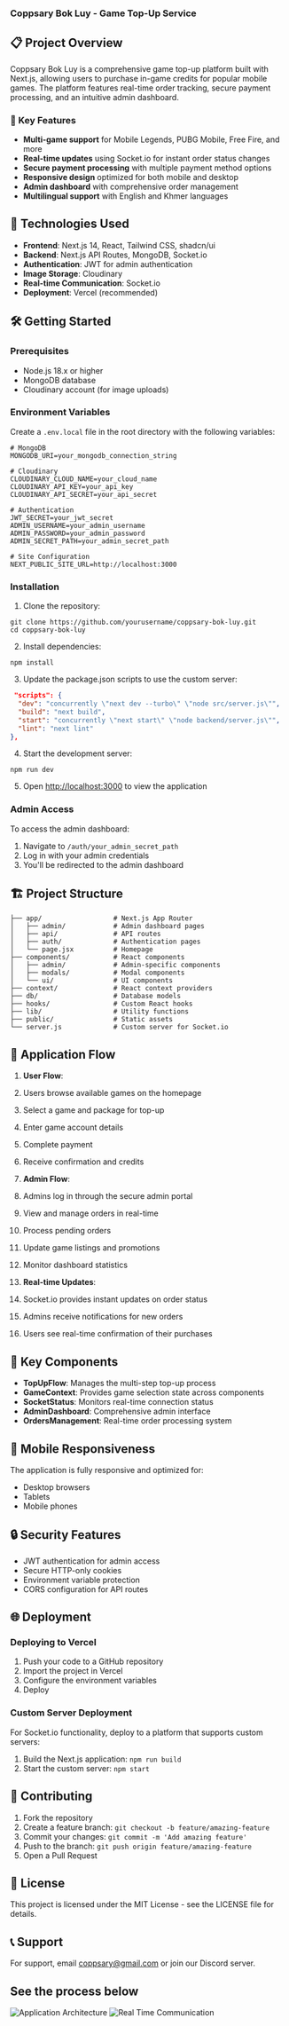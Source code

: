 ### Coppsary Bok Luy - Game Top-Up Service





## 📋 Project Overview

Coppsary Bok Luy is a comprehensive game top-up platform built with Next.js, allowing users to purchase in-game credits for popular mobile games. The platform features real-time order tracking, secure payment processing, and an intuitive admin dashboard.

### 🌟 Key Features

- **Multi-game support** for Mobile Legends, PUBG Mobile, Free Fire, and more
- **Real-time updates** using Socket.io for instant order status changes
- **Secure payment processing** with multiple payment method options
- **Responsive design** optimized for both mobile and desktop
- **Admin dashboard** with comprehensive order management
- **Multilingual support** with English and Khmer languages


## 🚀 Technologies Used

- **Frontend**: Next.js 14, React, Tailwind CSS, shadcn/ui
- **Backend**: Next.js API Routes, MongoDB, Socket.io
- **Authentication**: JWT for admin authentication
- **Image Storage**: Cloudinary
- **Real-time Communication**: Socket.io
- **Deployment**: Vercel (recommended)


## 🛠️ Getting Started

### Prerequisites

- Node.js 18.x or higher
- MongoDB database
- Cloudinary account (for image uploads)


### Environment Variables

Create a `.env.local` file in the root directory with the following variables:

```plaintext
# MongoDB
MONGODB_URI=your_mongodb_connection_string

# Cloudinary
CLOUDINARY_CLOUD_NAME=your_cloud_name
CLOUDINARY_API_KEY=your_api_key
CLOUDINARY_API_SECRET=your_api_secret

# Authentication
JWT_SECRET=your_jwt_secret
ADMIN_USERNAME=your_admin_username
ADMIN_PASSWORD=your_admin_password
ADMIN_SECRET_PATH=your_admin_secret_path

# Site Configuration
NEXT_PUBLIC_SITE_URL=http://localhost:3000
```

### Installation

1. Clone the repository:

```shellscript
git clone https://github.com/yourusername/coppsary-bok-luy.git
cd coppsary-bok-luy
```


2. Install dependencies:

```shellscript
npm install
```


3. Update the package.json scripts to use the custom server:

```json
 "scripts": {
  "dev": "concurrently \"next dev --turbo\" \"node src/server.js\"",
  "build": "next build",
  "start": "concurrently \"next start\" \"node backend/server.js\"",
  "lint": "next lint"
},
```


4. Start the development server:

```shellscript
npm run dev
```


5. Open [http://localhost:3000](http://localhost:3000) to view the application


### Admin Access

To access the admin dashboard:

1. Navigate to `/auth/your_admin_secret_path`
2. Log in with your admin credentials
3. You'll be redirected to the admin dashboard


## 🏗️ Project Structure

```plaintext
├── app/                  # Next.js App Router
│   ├── admin/            # Admin dashboard pages
│   ├── api/              # API routes
│   ├── auth/             # Authentication pages
│   └── page.jsx          # Homepage
├── components/           # React components
│   ├── admin/            # Admin-specific components
│   ├── modals/           # Modal components
│   └── ui/               # UI components
├── context/              # React context providers
├── db/                   # Database models
├── hooks/                # Custom React hooks
├── lib/                  # Utility functions
├── public/               # Static assets
└── server.js             # Custom server for Socket.io
```

## 🔄 Application Flow

1. **User Flow**:

1. Users browse available games on the homepage
2. Select a game and package for top-up
3. Enter game account details
4. Complete payment
5. Receive confirmation and credits



2. **Admin Flow**:

1. Admins log in through the secure admin portal
2. View and manage orders in real-time
3. Process pending orders
4. Update game listings and promotions
5. Monitor dashboard statistics



3. **Real-time Updates**:

1. Socket.io provides instant updates on order status
2. Admins receive notifications for new orders
3. Users see real-time confirmation of their purchases





## 🧩 Key Components

- **TopUpFlow**: Manages the multi-step top-up process
- **GameContext**: Provides game selection state across components
- **SocketStatus**: Monitors real-time connection status
- **AdminDashboard**: Comprehensive admin interface
- **OrdersManagement**: Real-time order processing system


## 📱 Mobile Responsiveness

The application is fully responsive and optimized for:

- Desktop browsers
- Tablets
- Mobile phones


## 🔒 Security Features

- JWT authentication for admin access
- Secure HTTP-only cookies
- Environment variable protection
- CORS configuration for API routes


## 🌐 Deployment

### Deploying to Vercel

1. Push your code to a GitHub repository
2. Import the project in Vercel
3. Configure the environment variables
4. Deploy


### Custom Server Deployment

For Socket.io functionality, deploy to a platform that supports custom servers:

1. Build the Next.js application: `npm run build`
2. Start the custom server: `npm start`


## 🤝 Contributing

1. Fork the repository
2. Create a feature branch: `git checkout -b feature/amazing-feature`
3. Commit your changes: `git commit -m 'Add amazing feature'`
4. Push to the branch: `git push origin feature/amazing-feature`
5. Open a Pull Request


## 📄 License

This project is licensed under the MIT License - see the LICENSE file for details.

## 📞 Support

For support, email [coppsary@gmail.com](mailto:coppsary@gmail.com) or join our Discord server.

## See the process below
![Application Architecture](public/Application-Architecture.png)
![Real Time Communication](public/Real-time-Communication-Flow.png)
